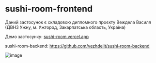# sushi-room-frontend

Даний застосунок є складовою дипломного проєкту Веждела Василя (ДВНЗ Ужну, м. Ужгород, Закарпатська область, Україна)

Демо застосунку: [sushi-room.vercel.app](https://sushi-room.vercel.app/)

sushi-room-backend: https://github.com/vezhdelit/sushi-room-backend

![image](https://github.com/vezhdelit/sushi-room-frontend/assets/57722783/4d578d27-ac4f-4808-8af2-50d7ab68e8f0)
